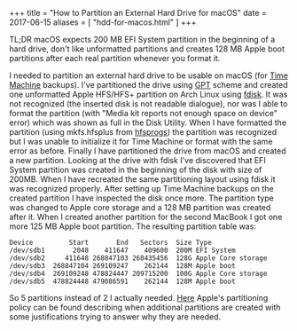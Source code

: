 +++
title = "How to Partition an External Hard Drive for macOS"
date = 2017-06-15
aliases = [ "hdd-for-macos.html" ]
+++

TL;DR macOS expects 200 MB EFI System partition in the beginning of a hard drive, don't like unformatted partitions and creates 128 MB Apple boot partitions after each real partition whenever you format it.

I needed to partition an external hard drive to be usable on macOS (for [Time Machine](https://en.wikipedia.org/wiki/Time_Machine_(macOS)) backups). I've partitioned the drive using [GPT](https://en.wikipedia.org/wiki/GUID_Partition_Table) scheme and created one unformatted Apple HFS/HFS+ partition on Arch Linux using [fdisk](https://wiki.archlinux.org/index.php/Fdisk). It was not recognized (the inserted disk is not readable dialogue), nor was I able to format the partition (with "Media kit reports not enough space on device" error) which was shown as full in the Disk Utility. When I have formatted the partition (using mkfs.hfsplus from [hfsprogs](https://www.archlinux.org/packages/community/x86_64/hfsprogs/)) the partition was recognized but I was unable to initialize it for Time Machine or format with the same error as before. Finally I have partitioned the drive from macOS and created a new partition. Looking at the drive with fdisk I've discovered that EFI System partition was created in the beginning of the disk with size of 200MB. When I have recreated the same partitioning layout using fdisk it was recognized properly. After setting up Time Machine backups on the created partition I have inspected the disk once more. The partition type was changed to Apple core storage and a 128 MB partition was created after it. When I created another partition for the second MacBook I got one more 125 MB Apple boot partition. The resulting partition table was:

```
Device         Start       End   Sectors  Size Type
/dev/sdb1       2048    411647    409600  200M EFI System
/dev/sdb2     411648 268847103 268435456  128G Apple Core storage
/dev/sdb3  268847104 269109247    262144  128M Apple boot
/dev/sdb4  269109248 478824447 209715200  100G Apple Core storage
/dev/sdb5  478824448 479086591    262144  128M Apple boot
```

So 5 partitions instead of 2 I actually needed. [Here](https://developer.apple.com/library/content/technotes/tn2166/_index.html#//apple_ref/doc/uid/DTS10003927-CH1-SUBSECTION5) Apple's partitioning policy can be found describing when additional partitions are created with some justifications trying to answer why they are needed.

